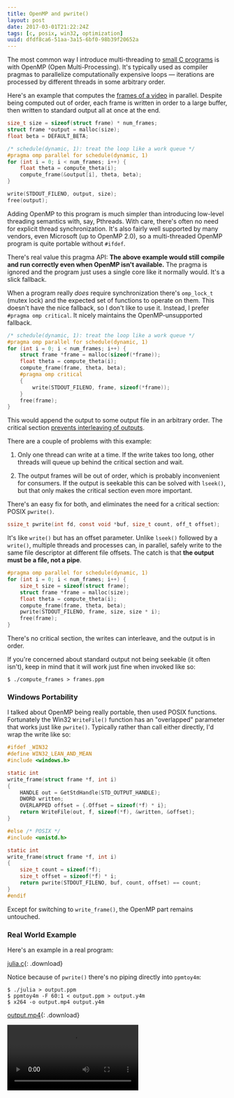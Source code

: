```yaml
---
title: OpenMP and pwrite()
layout: post
date: 2017-03-01T21:22:24Z
tags: [c, posix, win32, optimization]
uuid: dfdf8ca6-51aa-3a15-6bf0-98b39f20652a
---
```


The most common way I introduce multi-threading to [small C
programs][simd] is with OpenMP (Open Multi-Processing). It's typically
used as compiler pragmas to parallelize computationally expensive
loops — iterations are processed by different threads in some
arbitrary order.

Here's an example that computes the [frames of a video][video] in
parallel. Despite being computed out of order, each frame is written
in order to a large buffer, then written to standard output all at
once at the end.

~~~c
size_t size = sizeof(struct frame) * num_frames;
struct frame *output = malloc(size);
float beta = DEFAULT_BETA;

/* schedule(dynamic, 1): treat the loop like a work queue */
#pragma omp parallel for schedule(dynamic, 1)
for (int i = 0; i < num_frames; i++) {
    float theta = compute_theta(i);
    compute_frame(&output[i], theta, beta);
}

write(STDOUT_FILENO, output, size);
free(output);
~~~

Adding OpenMP to this program is much simpler than introducing
low-level threading semantics with, say, Pthreads. With care, there's
often no need for explicit thread synchronization. It's also fairly
well supported by many vendors, even Microsoft (up to OpenMP 2.0), so
a multi-threaded OpenMP program is quite portable without `#ifdef`.

There's real value this pragma API: **The above example would still
compile and run correctly even when OpenMP isn't available.** The
pragma is ignored and the program just uses a single core like it
normally would. It's a slick fallback.

When a program really *does* require synchronization there's
`omp_lock_t` (mutex lock) and the expected set of functions to operate
on them. This doesn't have the nice fallback, so I don't like to use
it. Instead, I prefer `#pragma omp critical`. It nicely maintains the
OpenMP-unsupported fallback.

~~~c
/* schedule(dynamic, 1): treat the loop like a work queue */
#pragma omp parallel for schedule(dynamic, 1)
for (int i = 0; i < num_frames; i++) {
    struct frame *frame = malloc(sizeof(*frame));
    float theta = compute_theta(i);
    compute_frame(frame, theta, beta);
    #pragma omp critical
    {
        write(STDOUT_FILENO, frame, sizeof(*frame));
    }
    free(frame);
}
~~~

This would append the output to some output file in an arbitrary
order. The critical section [prevents interleaving of
outputs][append].

There are a couple of problems with this example:

1. Only one thread can write at a time. If the write takes too long,
   other threads will queue up behind the critical section and wait.

2. The output frames will be out of order, which is probably
   inconvenient for consumers. If the output is seekable this can be
   solved with `lseek()`, but that only makes the critical section
   even more important.

There's an easy fix for both, and eliminates the need for a critical
section: POSIX `pwrite()`.

~~~c
ssize_t pwrite(int fd, const void *buf, size_t count, off_t offset);
~~~

It's like `write()` but has an offset parameter. Unlike `lseek()`
followed by a `write()`, multiple threads and processes can, in
parallel, safely write to the same file descriptor at different file
offsets. The catch is that **the output must be a file, not a pipe**.

~~~c
#pragma omp parallel for schedule(dynamic, 1)
for (int i = 0; i < num_frames; i++) {
    size_t size = sizeof(struct frame);
    struct frame *frame = malloc(size);
    float theta = compute_theta(i);
    compute_frame(frame, theta, beta);
    pwrite(STDOUT_FILENO, frame, size, size * i);
    free(frame);
}
~~~

There's no critical section, the writes can interleave, and the output
is in order.

If you're concerned about standard output not being seekable (it often
isn't), keep in mind that it will work just fine when invoked like so:

    $ ./compute_frames > frames.ppm

### Windows Portability

I talked about OpenMP being really portable, then used POSIX
functions. Fortunately the Win32 `WriteFile()` function has an
"overlapped" parameter that works just like `pwrite()`. Typically
rather than call either directly, I'd wrap the write like so:

~~~c
#ifdef _WIN32
#define WIN32_LEAN_AND_MEAN
#include <windows.h>

static int
write_frame(struct frame *f, int i)
{
    HANDLE out = GetStdHandle(STD_OUTPUT_HANDLE);
    DWORD written;
    OVERLAPPED offset = {.Offset = sizeof(*f) * i};
    return WriteFile(out, f, sizeof(*f), &written, &offset);
}

#else /* POSIX */
#include <unistd.h>

static int
write_frame(struct frame *f, int i)
{
    size_t count = sizeof(*f);
    size_t offset = sizeof(*f) * i;
    return pwrite(STDOUT_FILENO, buf, count, offset) == count;
}
#endif
~~~

Except for switching to `write_frame()`, the OpenMP part remains
untouched.

### Real World Example

Here's an example in a real program:

[julia.c][gist]{: .download}

Notice because of `pwrite()` there's no piping directly into
`ppmtoy4m`:

    $ ./julia > output.ppm
    $ ppmtoy4m -F 60:1 < output.ppm > output.y4m
    $ x264 -o output.mp4 output.y4m

[output.mp4][alt]{: .download}

<video src="https://skeeto.s3.amazonaws.com/share/julia-256.mp4"
       controls="" loop="" crossorigin="anonymous">
</video>


[append]: /blog/2016/08/03/
[simd]: /blog/2015/07/10/
[video]: /blog/2011/11/28/
[gist]: https://gist.github.com/skeeto/d7e17bb2aa40907a3405c3933cb1f936
[alt]: /video/?v=julia-256
